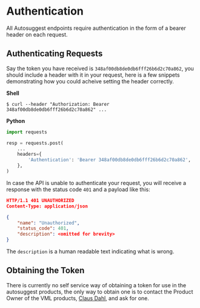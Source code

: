 Authentication
==============

All Autosuggest endpoints require authentication in the form of a bearer header on each request.

Authenticating Requests
-----------------------

Say the token you have received is `348af00db8de0db6fff26b6d2c70a862`, you should include a header with it in your request, here is a few snippets demonstrating how you could acheive setting the header correctly.

**Shell**
```shell
$ curl --header "Authorization: Bearer 348af00db8de0db6fff26b6d2c70a862" ...
```

**Python**
```python
import requests

resp = requests.post(
    ...
    headers={
        'Authentication': 'Bearer 348af00db8de0db6fff26b6d2c70a862',
    },
)
```

In case the API is unable to authenticate your request, you will receive a response with the status code `401` and a payload like this:

```json
HTTP/1.1 401 UNAUTHORIZED
Content-Type: application/json

{
    "name": "Unauthorized",
    "status_code": 401,
    "description": <omitted for brevity>
}
```
The `description` is a human readable text indicating what is wrong.

Obtaining the Token
-------------------

There is currently no self service way of obtaining a token for use in the autosuggest products, the only way to obtain one is to contact the Product Owner of the VML products, [Claus Dahl](mailto:claus.dahl@visma.com), and ask for one.
